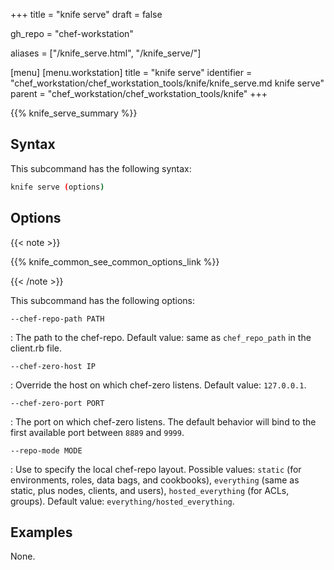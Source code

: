 +++
title = "knife serve"
draft = false

gh_repo = "chef-workstation"

aliases = ["/knife_serve.html", "/knife_serve/"]

[menu]
  [menu.workstation]
    title = "knife serve"
    identifier = "chef_workstation/chef_workstation_tools/knife/knife_serve.md knife serve"
    parent = "chef_workstation/chef_workstation_tools/knife"
+++

{{% knife_serve_summary %}}

## Syntax

This subcommand has the following syntax:

``` bash
knife serve (options)
```

## Options

{{< note >}}

{{% knife_common_see_common_options_link %}}

{{< /note >}}

This subcommand has the following options:

`--chef-repo-path PATH`

: The path to the chef-repo. Default value: same as `chef_repo_path` in the client.rb file.

`--chef-zero-host IP`

: Override the host on which chef-zero listens. Default value: `127.0.0.1`.

`--chef-zero-port PORT`

: The port on which chef-zero listens. The default behavior will bind to the first available port between `8889` and `9999`.

`--repo-mode MODE`

: Use to specify the local chef-repo layout. Possible values: `static` (for environments, roles, data bags, and cookbooks), `everything` (same as static, plus nodes, clients, and users), `hosted_everything` (for ACLs, groups). Default value: `everything/hosted_everything`.

## Examples

None.
